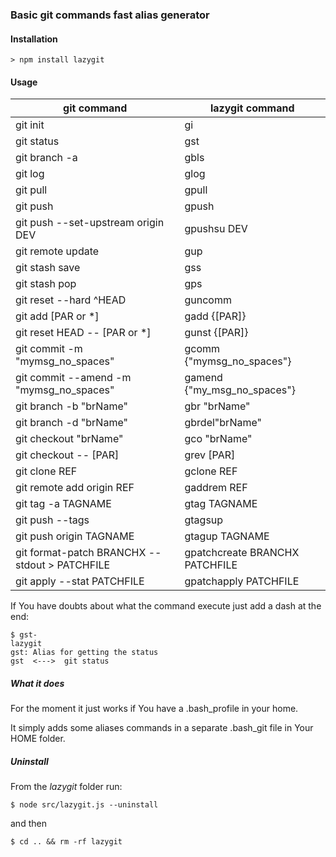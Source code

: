 ### Basic git commands fast alias generator

#### Installation
```
> npm install lazygit
```

#### Usage  

| git command        | lazygit command|
| ------------- |-------------|
| git init      | gi |
| git status | gst |
| git branch -a | gbls |
| git log | glog |
| git pull | gpull |
| git push | gpush |
| git push --set-upstream origin DEV | gpushsu DEV |
| git remote update | gup |
| git stash save | gss |
| git stash pop | gps |
| git reset --hard ^HEAD | guncomm |
| git add [PAR or *] | gadd {[PAR]} |
| git reset HEAD -- [PAR or *] | gunst {[PAR]} |
| git commit -m "mymsg\_no\_spaces" | gcomm {"mymsg\_no\_spaces"} |
| git commit --amend -m "mymsg\_no\_spaces" | gamend {"my\_msg\_no\_spaces"} |
| git branch -b "brName" | gbr "brName" |
| git branch -d "brName" | gbrdel"brName" |
| git checkout "brName" | gco "brName" |
| git checkout -- [PAR] | grev [PAR] |
| git clone REF | gclone REF |
| git remote add origin REF | gaddrem REF | 
| git tag -a TAGNAME | gtag TAGNAME |
| git push --tags | gtagsup |
| git push origin TAGNAME | gtagup TAGNAME |
| git format-patch  BRANCHX --stdout > PATCHFILE | gpatchcreate BRANCHX PATCHFILE |
| git apply --stat PATCHFILE | gpatchapply PATCHFILE |

If You have doubts about what the command execute just add a dash at the end:  

```
$ gst-
lazygit
gst: Alias for getting the status
gst  <--->  git status

```

##### What it does  

For the moment it just works if You have a .bash_profile in your home.  

It simply adds some aliases commands in a separate .bash_git file in Your HOME folder.  

##### Uninstall  
From the _lazygit_ folder run:  
```
$ node src/lazygit.js --uninstall
```
and then
```
$ cd .. && rm -rf lazygit
```

 